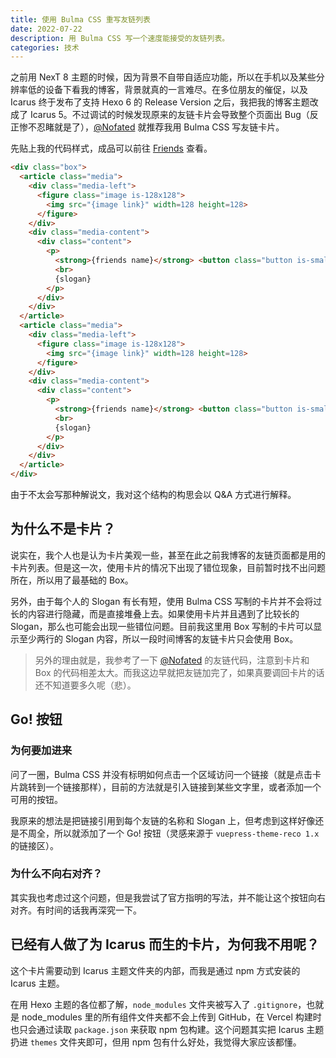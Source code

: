```yaml
---
title: 使用 Bulma CSS 重写友链列表
date: 2022-07-22
description: 用 Bulma CSS 写一个速度能接受的友链列表。
categories: 技术
---
```


之前用 NexT 8 主题的时候，因为背景不自带自适应功能，所以在手机以及某些分辨率低的设备下看我的博客，背景就真的一言难尽。在多位朋友的催促，以及 Icarus 终于发布了支持 Hexo 6 的 Release Version 之后，我把我的博客主题改成了 Icarus 5。不过调试的时候发现原来的友链卡片会导致整个页面出 Bug（反正惨不忍睹就是了），[@Nofated](https://blog.nofated.win) 就推荐我用 Bulma CSS 写友链卡片。

<!--more-->

先贴上我的代码样式，成品可以前往 [Friends](https://library.restent.win/links) 查看。

``` html
<div class="box">
  <article class="media">
    <div class="media-left">
      <figure class="image is-128x128">
        <img src="{image link}" width=128 height=128>
      </figure>
    </div>
    <div class="media-content">
      <div class="content">
        <p>
          <strong>{friends name}</strong> <button class="button is-small is-link"><a href="{website link}">Go!</a></button>
          <br>
          {slogan}
        </p>
      </div>
    </div>
  </article>
  <article class="media">
    <div class="media-left">
      <figure class="image is-128x128">
        <img src="{image link}" width=128 height=128>
      </figure>
    </div>
    <div class="media-content">
      <div class="content">
        <p>
          <strong>{friends name}</strong> <button class="button is-small is-link"><a href="{website link}">Go!</a></button>
          <br>
          {slogan}
        </p>
      </div>
    </div>
  </article>
</div>
```

由于不太会写那种解说文，我对这个结构的构思会以 Q&A 方式进行解释。

## 为什么不是卡片？

说实在，我个人也是认为卡片美观一些，甚至在此之前我博客的友链页面都是用的卡片列表。但是这一次，使用卡片的情况下出现了错位现象，目前暂时找不出问题所在，所以用了最基础的 Box。

另外，由于每个人的 Slogan 有长有短，使用 Bulma CSS 写制的卡片并不会将过长的内容进行隐藏，而是直接堆叠上去。如果使用卡片并且遇到了比较长的 Slogan，那么也可能会出现一些错位问题。目前我这里用 Box 写制的卡片可以显示至少两行的 Slogan 内容，所以一段时间博客的友链卡片只会使用 Box。

> 另外的理由就是，我参考了一下 [@Nofated](https://blog.nofated.win) 的友链代码，注意到卡片和 Box 的代码相差太大。而我这边早就把友链加完了，如果真要调回卡片的话还不知道要多久呢（悲）。

## Go! 按钮

### 为何要加进来

问了一圈，Bulma CSS 并没有标明如何点击一个区域访问一个链接（就是点击卡片跳转到一个链接那样），目前的方法就是引入链接到某些文字里，或者添加一个可用的按钮。

我原来的想法是把链接引用到每个友链的名称和 Slogan 上，但考虑到这样好像还是不周全，所以就添加了一个 Go! 按钮（灵感来源于 `vuepress-theme-reco 1.x` 的链接区）。

### 为什么不向右对齐？

其实我也考虑过这个问题，但是我尝试了官方指明的写法，并不能让这个按钮向右对齐。有时间的话我再深究一下。

## 已经有人做了为 Icarus 而生的卡片，为何我不用呢？

这个卡片需要动到 Icarus 主题文件夹的内部，而我是通过 npm 方式安装的 Icarus 主题。

在用 Hexo 主题的各位都了解，`node_modules` 文件夹被写入了 `.gitignore`，也就是 node_modules 里的所有组件文件夹都不会上传到 GitHub，在 Vercel 构建时也只会通过读取 `package.json` 来获取 npm 包构建。这个问题其实把 Icarus 主题扔进 `themes` 文件夹即可，但用 npm 包有什么好处，我觉得大家应该都懂。 